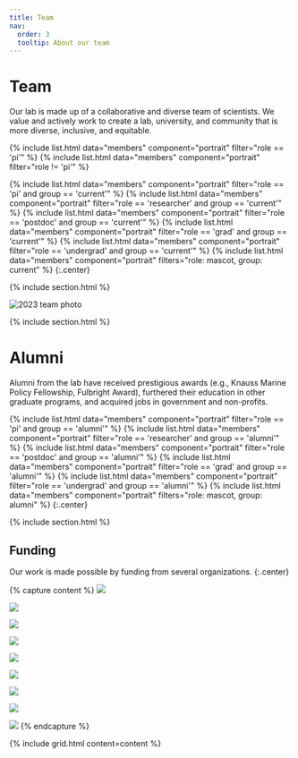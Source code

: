 ```yaml
---
title: Team
nav:
  order: 3
  tooltip: About our team
---
```


# <i class="fas fa-users"></i>Team

Our lab is made up of a collaborative and diverse team of scientists. We value and actively work to create a lab, university, and community that is more diverse, inclusive, and equitable.

{% include list.html data="members" component="portrait" filter="role == 'pi'" %}
{% include list.html data="members" component="portrait" filter="role != 'pi'" %}

{%
  include list.html
  data="members"
  component="portrait"
  filter="role == 'pi' and group == 'current'"
%}
{%
  include list.html
  data="members"
  component="portrait"
  filter="role == 'researcher' and group == 'current'"
%}
{%
  include list.html
  data="members"
  component="portrait"
  filter="role == 'postdoc' and group == 'current'"
%}
{%
  include list.html
  data="members"
  component="portrait"
  filter="role == 'grad' and group == 'current'"
%}
{%
  include list.html
  data="members"
  component="portrait"
  filter="role == 'undergrad' and group == 'current'"
%}
{%
  include list.html
  data="members"
  component="portrait"
  filters="role: mascot, group: current"
%}
{:.center}

{% include section.html %}





![2023 team photo](/images/2023_lab_retreat_team.jpg "2023 team photo")

{% include section.html %}



# Alumni

Alumni from the lab have received prestigious awards (e.g., Knauss Marine Policy Fellowship, Fulbright Award), furthered their education in other graduate programs, and acquired jobs in government and non-profits. 


{%
  include list.html
  data="members"
  component="portrait"
  filter="role == 'pi' and group == 'alumni'"
%}
{%
  include list.html
  data="members"
  component="portrait"
  filter="role == 'researcher' and group == 'alumni'"
%}
{%
  include list.html
  data="members"
  component="portrait"
  filter="role == 'postdoc' and group == 'alumni'"
%}
{%
  include list.html
  data="members"
  component="portrait"
  filter="role == 'grad' and group == 'alumni'"
%}
{%
  include list.html
  data="members"
  component="portrait"
  filter="role == 'undergrad' and group == 'alumni'"
%}
{%
  include list.html
  data="members"
  component="portrait"
  filters="role: mascot, group: alumni"
%}
{:.center}



{% include section.html %}


## Funding

Our work is made possible by funding from several organizations.
{:.center}

{% capture content %}
  [![](/images/NSF_Logo.png)](https://www.nsf.gov/)

  [![](/images/Gund_logo.png)](https://www.uvm.edu/gund)

  [![](/images/fulbright-logo.png)](https://cies.org/)

  [![](/images/cdf_logo.png)](https://darwinfoundation.org/en//)

  [![](/images/unh_logo.png)](https://www.unh.edu/)

  [![](/images/nhsg-logo-blue.png)](https://seagrant.unh.edu/)
  
  [![](/images/prep_horiz.png)](https://prepestuaries.org/who-we-are/about-prep/)

  [![](/images/nhaes_logo.png)](https://colsa.unh.edu/new-hampshire-agricultural-experiment-station)

  [![](/images/logos/USDA_logo.png)](https://www.usda.gov/)
{% endcapture %}

{% include grid.html content=content %}





